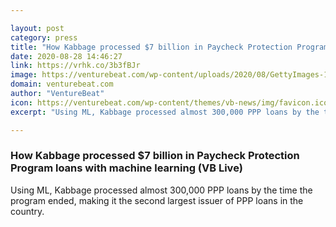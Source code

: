 ```yaml
---

layout: post
category: press
title: "How Kabbage processed $7 billion in Paycheck Protection Program loans with machine learning (VB Live)"
date: 2020-08-28 14:46:27
link: https://vrhk.co/3b3fBJr
image: https://venturebeat.com/wp-content/uploads/2020/08/GettyImages-1258025082.jpg?w=1200&strip=all
domain: venturebeat.com
author: "VentureBeat"
icon: https://venturebeat.com/wp-content/themes/vb-news/img/favicon.ico
excerpt: "Using ML, Kabbage processed almost 300,000 PPP loans by the time the program ended, making it the second largest issuer of PPP loans in the country."

---
```


### How Kabbage processed $7 billion in Paycheck Protection Program loans with machine learning (VB Live)

Using ML, Kabbage processed almost 300,000 PPP loans by the time the program ended, making it the second largest issuer of PPP loans in the country.
